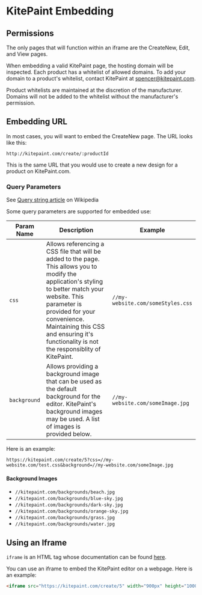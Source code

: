 # KitePaint Embedding

## Permissions

The only pages that will function within an iframe are the CreateNew, Edit, and View pages.

When embedding a valid KitePaint page, the hosting domain will be inspected. Each
product has a whitelist of allowed domains. To add your domain to a product's whitelist,
contact KitePaint at spencer@kitepaint.com.

Product whitelists are maintained at the discretion of the manufacturer. Domains will
not be added to the whitelist without the manufacturer's permission.

## Embedding URL

In most cases, you will want to embed the CreateNew page. The URL looks like this:

```
http://kitepaint.com/create/:productId
```

This is the same URL that you would use to create a new design for a product on KitePaint.com.

### Query Parameters

See [Query string article](https://en.wikipedia.org/wiki/Query_string) on Wikipedia

Some query parameters are supported for embedded use:

| Param Name   | Description                                                                                                                                                                                                                                                                                  | Example                           |
| ------------ | -------------------------------------------------------------------------------------------------------------------------------------------------------------------------------------------------------------------------------------------------------------------------------------------- | --------------------------------- |
| `css`        | Allows referencing a CSS file that will be added to the page. This allows you to modify the application's styling to better match your website. This parameter is provided for your convenience. Maintaining this CSS and ensuring it's functionality is not the responsiblity of KitePaint. | `//my-website.com/someStyles.css` |
| `background` | Allows providing a background image that can be used as the default background for the editor. KitePaint's background images may be used. A list of images is provided below.                                                                                                                | `//my-website.com/someImage.jpg`  |

Here is an example:

```
https://kitepaint.com/create/5?css=//my-website.com/test.css&background=//my-website.com/someImage.jpg
```

#### Background Images

- `//kitepaint.com/backgrounds/beach.jpg`
- `//kitepaint.com/backgrounds/blue-sky.jpg`
- `//kitepaint.com/backgrounds/dark-sky.jpg`
- `//kitepaint.com/backgrounds/orange-sky.jpg`
- `//kitepaint.com/backgrounds/grass.jpg`
- `//kitepaint.com/backgrounds/water.jpg`

## Using an Iframe

`iframe` is an HTML tag whose documentation can be found [here](https://www.w3schools.com/HTML/html_iframe.asp).

You can use an iframe to embed the KitePaint editor on a webpage. Here is an example:

```html
<iframe src="https://kitepaint.com/create/5" width="900px" height="1000px"
```
